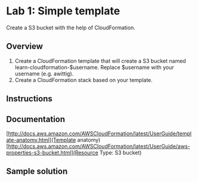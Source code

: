 # Lab 1: Simple template

Create a S3 bucket with the help of CloudFormation.

## Overview
1. Create a CloudFormation template that will create a S3 bucket named learn-cloudformation-$username. Replace $username with your username (e.g. awittig).
1. Create a CloudFormation stack based on your template.

## Instructions

## Documentation
[http://docs.aws.amazon.com/AWSCloudFormation/latest/UserGuide/template-anatomy.html](Template anatomy)
[http://docs.aws.amazon.com/AWSCloudFormation/latest/UserGuide/aws-properties-s3-bucket.html](Resource Type: S3 bucket)

## Sample solution
